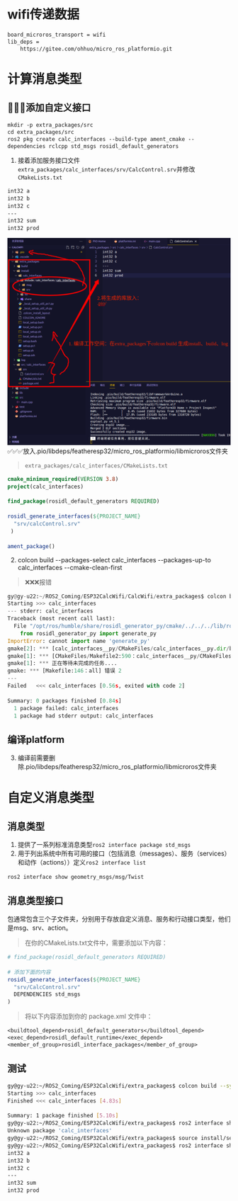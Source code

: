 # wifi传递数据
```
board_microros_transport = wifi
lib_deps = 
    https://gitee.com/ohhuo/micro_ros_platformio.git
```
# 计算消息类型
## 🐞🐞🐞添加自定义接口
```
mkdir -p extra_packages/src
cd extra_packages/src 
ros2 pkg create calc_interfaces --build-type ament_cmake --dependencies rclcpp std_msgs rosidl_default_generators
```
1. 接着添加服务接口文件`extra_packages/calc_interfaces/srv/CalcControl.srv`并修改`CMakeLists.txt`
```txt
int32 a
int32 b
int32 c
---
int32 sum
int32 prod
```
![自定义消息类型](./自定义消息类型.png)
✅✅✅放入.pio/libdeps/featheresp32/micro_ros_platformio/libmicroros文件夹

> `extra_packages/calc_interfaces/CMakeLists.txt`

```CMake
cmake_minimum_required(VERSION 3.8)
project(calc_interfaces)

find_package(rosidl_default_generators REQUIRED)

rosidl_generate_interfaces(${PROJECT_NAME}
  "srv/calcControl.srv"
 )

ament_package()

```

2. colcon build --packages-select calc_interfaces --packages-up-to calc_interfaces --cmake-clean-first
> ❌❌❌报错
```python
gy@gy-u22:~/ROS2_Coming/ESP32CalcWifi/CalcWifi/extra_packages$ colcon build
Starting >>> calc_interfaces
--- stderr: calc_interfaces                             
Traceback (most recent call last):
  File "/opt/ros/humble/share/rosidl_generator_py/cmake/../../../lib/rosidl_generator_py/rosidl_generator_py", line 8, in <module>
    from rosidl_generator_py import generate_py
ImportError: cannot import name 'generate_py'
gmake[2]: *** [calc_interfaces__py/CMakeFiles/calc_interfaces__py.dir/build.make:91：rosidl_generator_py/calc_interfaces/_calc_interfaces_s.ep.rosidl_typesupport_fastrtps_c.c] 错误 1
gmake[1]: *** [CMakeFiles/Makefile2:590：calc_interfaces__py/CMakeFiles/calc_interfaces__py.dir/all] 错误 2
gmake[1]: *** 正在等待未完成的任务....
gmake: *** [Makefile:146：all] 错误 2
---
Failed   <<< calc_interfaces [0.56s, exited with code 2]

Summary: 0 packages finished [0.84s]
  1 package failed: calc_interfaces
  1 package had stderr output: calc_interfaces
```
## 编译platform
3. 编译前需要删除.pio/libdeps/featheresp32/micro_ros_platformio/libmicroros文件夹

# 自定义消息类型
## 消息类型
1. 提供了一系列标准消息类型`ros2 interface package std_msgs`
2. 用于列出系统中所有可用的接口（包括消息（messages）、服务（services）和动作（actions））定义`ros2 interface list`

`ros2 interface show geometry_msgs/msg/Twist`
## 消息类型接口
包通常包含三个子文件夹，分别用于存放自定义消息、服务和行动接口类型，他们是msg、srv、action。
> 在你的CMakeLists.txt文件中，需要添加以下内容：
```CMake
# find_package(rosidl_default_generators REQUIRED)

# 添加下面的内容
rosidl_generate_interfaces(${PROJECT_NAME}
  "srv/CalcControl.srv"
  DEPENDENCIES std_msgs
)
```
> 将以下内容添加到你的 package.xml 文件中：

```
<buildtool_depend>rosidl_default_generators</buildtool_depend>
<exec_depend>rosidl_default_runtime</exec_depend>
<member_of_group>rosidl_interface_packages</member_of_group>
```
## 测试
```bash
gy@gy-u22:~/ROS2_Coming/ESP32CalcWifi/extra_packages$ colcon build --symlink-install
Starting >>> calc_interfaces
Finished <<< calc_interfaces [4.83s]                     

Summary: 1 package finished [5.10s]
gy@gy-u22:~/ROS2_Coming/ESP32CalcWifi/extra_packages$ ros2 interface show calc_interfaces/srv/CalcControl 
Unknown package 'calc_interfaces'
gy@gy-u22:~/ROS2_Coming/ESP32CalcWifi/extra_packages$ source install/setup.sh 
gy@gy-u22:~/ROS2_Coming/ESP32CalcWifi/extra_packages$ ros2 interface show calc_interfaces/srv/CalcControl 
int32 a
int32 b
int32 c
---
int32 sum
int32 prod
```
